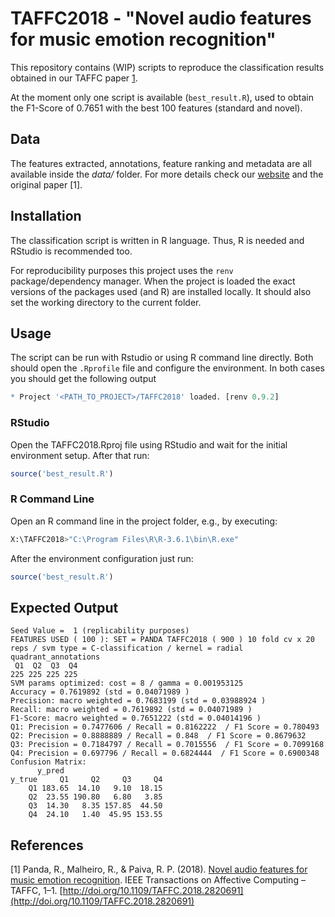 # TAFFC2018 - "Novel audio features for music emotion recognition"

This repository contains (WIP) scripts to reproduce the classification results obtained in our TAFFC paper [1](#references).

At the moment only one script is available (`best_result.R`), used to obtain the F1-Score of 0.7651 with the best 100 features (standard and novel). 

## Data
The features extracted, annotations, feature ranking and metadata are all available inside the *data/* folder. For more details check our [website]() and the original paper [1].

## Installation

The classification script is written in R language. Thus, R is needed and RStudio is recommended too.

For reproducibility purposes this project uses the `renv` package/dependency manager. When the project is loaded the exact versions of the packages used (and R) are installed locally. It should also set the working directory to the current folder.


## Usage

The script can be run with Rstudio or using R command line directly. Both should open the `.Rprofile` file and configure the environment. In both cases you should get the following output
```r
* Project '<PATH_TO_PROJECT>/TAFFC2018' loaded. [renv 0.9.2]
```

### RStudio
Open the TAFFC2018.Rproj file using RStudio and wait for the initial environment setup. After that run:
```r
source('best_result.R')
``` 

### R Command Line
Open an R command line in the project folder, e.g., by executing:
```bash
X:\TAFFC2018>"C:\Program Files\R\R-3.6.1\bin\R.exe"
```

After the environment configuration just run:
```r
source('best_result.R')
```

## Expected Output

```plaintext
Seed Value =  1 (replicability purposes)
FEATURES USED ( 100 ): SET = PANDA TAFFC2018 ( 900 ) 10 fold cv x 20 reps / svm type = C-classification / kernel = radial 
quadrant_annotations
 Q1  Q2  Q3  Q4 
225 225 225 225 
SVM params optimized: cost = 8 / gamma = 0.001953125 
Accuracy = 0.7619892 (std = 0.04071989 )
Precision: macro weighted = 0.7683199 (std = 0.03988924 )
Recall: macro weighted = 0.7619892 (std = 0.04071989 )
F1-Score: macro weighted = 0.7651222 (std = 0.04014196 )
Q1: Precision = 0.7477606 / Recall = 0.8162222  / F1 Score = 0.780493 
Q2: Precision = 0.8888889 / Recall = 0.848  / F1 Score = 0.8679632 
Q3: Precision = 0.7184797 / Recall = 0.7015556  / F1 Score = 0.7099168 
Q4: Precision = 0.697796 / Recall = 0.6824444  / F1 Score = 0.6900348 
Confusion Matrix: 
      y_pred
y_true     Q1     Q2     Q3     Q4
    Q1 183.65  14.10   9.10  18.15
    Q2  23.55 190.80   6.80   3.85
    Q3  14.30   8.35 157.85  44.50
    Q4  24.10   1.40  45.95 153.55
```


## References
[1] Panda, R., Malheiro, R., & Paiva, R. P. (2018). [Novel audio features for music emotion recognition](http://mir.dei.uc.pt/pdf/Journals/MOODetector/TAFFC_2018_Panda.pdf). IEEE Transactions on Affective Computing – TAFFC, 1–1. [http://doi.org/10.1109/TAFFC.2018.2820691](http://doi.org/10.1109/TAFFC.2018.2820691)